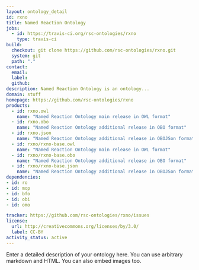 ```yaml
---
layout: ontology_detail
id: rxno
title: Named Reaction Ontology
jobs:
  - id: https://travis-ci.org/rsc-ontologies/rxno
    type: travis-ci
build:
  checkout: git clone https://github.com/rsc-ontologies/rxno.git
  system: git
  path: "."
contact:
  email: 
  label: 
  github: 
description: Named Reaction Ontology is an ontology...
domain: stuff
homepage: https://github.com/rsc-ontologies/rxno
products:
  - id: rxno.owl
    name: "Named Reaction Ontology main release in OWL format"
  - id: rxno.obo
    name: "Named Reaction Ontology additional release in OBO format"
  - id: rxno.json
    name: "Named Reaction Ontology additional release in OBOJSon format"
  - id: rxno/rxno-base.owl
    name: "Named Reaction Ontology main release in OWL format"
  - id: rxno/rxno-base.obo
    name: "Named Reaction Ontology additional release in OBO format"
  - id: rxno/rxno-base.json
    name: "Named Reaction Ontology additional release in OBOJSon format"
dependencies:
- id: ro
- id: mop
- id: bfo
- id: obi
- id: omo

tracker: https://github.com/rsc-ontologies/rxno/issues
license:
  url: http://creativecommons.org/licenses/by/3.0/
  label: CC-BY
activity_status: active
---
```


Enter a detailed description of your ontology here. You can use arbitrary markdown and HTML.
You can also embed images too.

